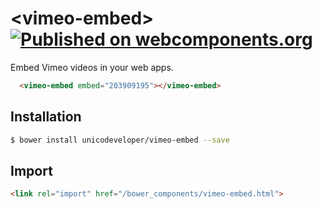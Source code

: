 # \<vimeo-embed\> [![Published on webcomponents.org](https://img.shields.io/badge/webcomponents.org-published-blue.svg)](https://www.webcomponents.org/element/unicodeveloper/vimeo-embed)

Embed Vimeo videos in your web apps.
 
```html
  <vimeo-embed embed="203909195"></vimeo-embed>
```

## Installation

```sh
$ bower install unicodeveloper/vimeo-embed --save
```

## Import

```html
<link rel="import" href="/bower_components/vimeo-embed.html">
```